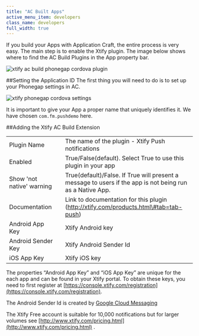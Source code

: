 ```yaml
---
title: "AC Built Apps"
active_menu_item: developers
class_name: developers
full_width: true
---
```


If you build your Apps with Application Craft, the entire process is very easy. The main step is to enable the Xtify plugin. The image below shows where to find the AC Build Plugins in the App property bar.

![xtify ac build phonegap cordova plugin](/img/docs/xtify-plugin.png)

##Setting the Application ID
The first thing you will need to do is to set up your Phonegap settings in AC. 

![xtify phonegap cordova settings](/img/docs/xtify-pg-options.png)

It is important to give your App a proper name that uniquely identifies it. We have chosen `com.fm.pushdemo` here.

##Adding the Xtify AC Build Extension

<table>
<tr>
<td width="182">
Plugin Name

</td>
<td width="20">

</td>
<td width="740">
The name of the plugin - Xtify Push notifications

</td>
</tr>
<tr>
<td width="182">
Enabled

</td>
<td width="20">

</td>
<td width="740">
True/False(default). Select True to use this plugin in your app

</td>
</tr>
<tr>
<td width="182">
Show 'not native' warning

</td>
<td width="20">

</td>
<td width="740">
True(default)/False. If True will present a message to users if the app is not being run as a Native App.

</td>
</tr>
<tr>
<td width="182">
Documentation

</td>
<td width="20">

</td>
<td width="740">
Link to documentation for this plugin (<a href="http://xtify.com/products.html\#tab=tab-push" target="_blank">http://xtify.com/products.html\#tab=tab-push</a>)

</td>
</tr>
<tr>
<td width="182">
Android App Key

</td>
<td width="20">

</td>
<td width="740">
Xtify Android key

</td>
</tr>
<tr>
<td width="182">
Android Sender Key

</td>
<td width="20">

</td>
<td width="740">
Xtify Android Sender Id

</td>
</tr>
<tr>
<td width="182">
iOS App Key

</td>
<td width="20">

</td>
<td width="740">
Xtify iOS key

</td>
</tr>
</table>

The properties “Android App Key” and “iOS App Key” are unique for the each app and can be found in your Xtify portal. To obtain these keys, you need to first register at [https://console.xtify.com/registration](https://console.xtify.com/registration).

The Android Sender Id is created by [Google Cloud Messaging](/developers/documentation/ac-mobile-build-phonegap/ac-mobile-build/ac-build-plugins/xtify-push-notifications/google-cloud-messaging)

The Xtify Free account is suitable for 10,000 notifications but for larger volumes see [http://www.xtify.com/pricing.html](http://www.xtify.com/pricing.html) .